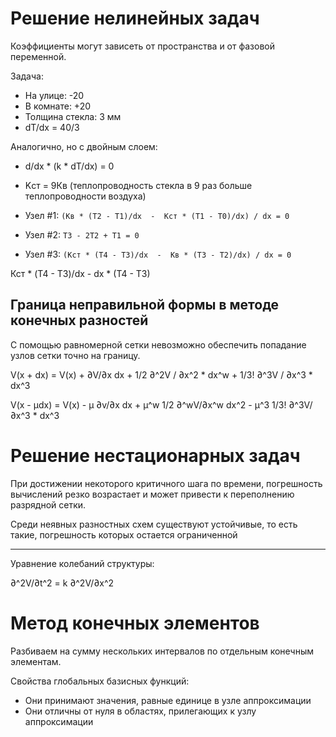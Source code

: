 
# Решение нелинейных задач

Коэффициенты могут зависеть от пространства и от фазовой переменной.

Задача:

- На улице: -20
- В комнате: +20
- Толщина стекла: 3 мм
- dT/dx = 40/3

Аналогично, но с двойным слоем:

- d/dx * (k * dT/dx) = 0
- Kст = 9Кв (теплопроводность стекла в 9 раз больше теплопроводности воздуха)

- Узел #1: `(Кв * (T2 - T1)/dx  -  Кст * (T1 - T0)/dx) / dx = 0`
- Узел #2: `Т3 - 2Т2 + Т1 = 0`
- Узел #3: `(Кст * (T4 - T3)/dx  -  Кв * (T3 - T2)/dx) / dx = 0`

Кст * (T4 - T3)/dx - dx * (T4 - T3)


## Граница неправильной формы в методе конечных разностей

С помощью равномерной сетки невозможно обеспечить попадание узлов сетки точно на границу.

V(x + dx) = V(x) + ∂V/∂x dx + 1/2 ∂^2V / ∂x^2 * dx^w + 1/3! ∂^3V / ∂x^3 * dx^3

V(x - µdx) = V(x) - µ ∂v/∂x dx + µ^w 1/2 ∂^wV/∂x^w dx^2 - µ^3 1/3! ∂^3V/∂x^3 * dx^3



# Решение нестационарных задач

При достижении некоторого критичного шага по времени, погрешность вычислений резко возрастает и может привести к переполнению разрядной сетки.

Среди неявных разностных схем существуют устойчивые, то есть такие, погрешность которых остается ограниченной

----

Уравнение колебаний структуры:

∂^2V/∂t^2 = k ∂^2V/∂x^2



# Метод конечных элементов

Разбиваем на сумму нескольких интервалов по отдельным конечным элементам.

Свойства глобальных базисных функций:

- Они принимают значения, равные единице в узле аппроксимации
- Они отличны от нуля в областях, прилегающих к узлу аппроксимации




















